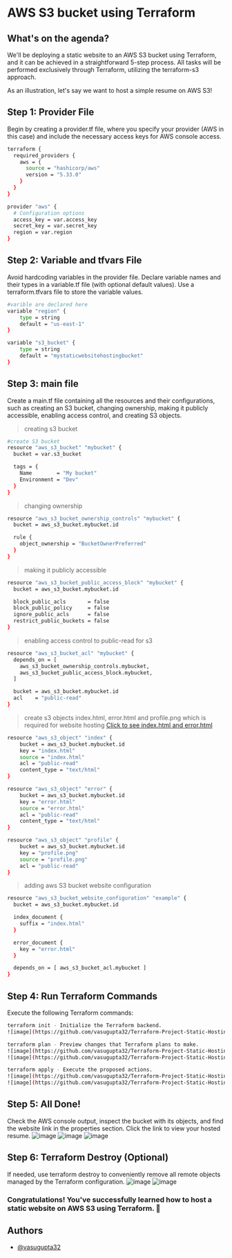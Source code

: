 
# AWS S3 bucket using Terraform

## What's on the agenda?

We'll be deploying a static website to an AWS S3 bucket using Terraform, and it can be achieved in a straightforward 5-step process. All tasks will be performed exclusively through Terraform, utilizing the terraform-s3 approach.

As an illustration, let's say we want to host a simple resume on AWS S3!



## Step 1: Provider File

Begin by creating a provider.tf file, where you specify your provider (AWS in this case) and include the necessary access keys for AWS console access.

```bash
terraform {
  required_providers {
    aws = {
      source = "hashicorp/aws"
      version = "5.33.0"
    }
  }
}

provider "aws" {
  # Configuration options
  access_key = var.access_key
  secret_key = var.secret_key
  region = var.region
}
```

## Step 2: Variable and tfvars File

Avoid hardcoding variables in the provider file. Declare variable names and their types in a variable.tf file (with optional default values). Use a terraform.tfvars file to store the variable values.

```bash
#varible are declared here
variable "region" {
    type = string
    default = "us-east-1"
}

variable "s3_bucket" {
    type = string
    default = "mystaticwebsitehostingbucket"
}
```
## Step 3: main file

Create a main.tf file containing all the resources and their configurations, such as creating an S3 bucket, changing ownership, making it publicly accessible, enabling access control, and creating S3 objects.

> creating s3 bucket
```bash
#create S3 bucket
resource "aws_s3_bucket" "mybucket" {
  bucket = var.s3_bucket

  tags = {
    Name        = "My bucket"
    Environment = "Dev"
  }
}
```

> changing ownership 
```bash
resource "aws_s3_bucket_ownership_controls" "mybucket" {
  bucket = aws_s3_bucket.mybucket.id

  rule {
    object_ownership = "BucketOwnerPreferred"
  }
}
```

> making it publicly accessible
```bash
resource "aws_s3_bucket_public_access_block" "mybucket" {
  bucket = aws_s3_bucket.mybucket.id

  block_public_acls       = false
  block_public_policy     = false
  ignore_public_acls      = false
  restrict_public_buckets = false
}
```

> enabling access control to public-read for s3
```bash
resource "aws_s3_bucket_acl" "mybucket" {
  depends_on = [
    aws_s3_bucket_ownership_controls.mybucket,
    aws_s3_bucket_public_access_block.mybucket,
  ]

  bucket = aws_s3_bucket.mybucket.id
  acl    = "public-read"
}
```

>  create s3 objects index.html, error.html and profile.png which is required for website hosting
> [Click to see index.html and error.html](https://github.com/vasugupta32/Terraform-Project-Static-Hosting/tree/main)

```bash
resource "aws_s3_object" "index" {
    bucket = aws_s3_bucket.mybucket.id
    key = "index.html"
    source = "index.html"
    acl = "public-read"
    content_type = "text/html"
}

resource "aws_s3_object" "error" {
    bucket = aws_s3_bucket.mybucket.id
    key = "error.html"
    source = "error.html"
    acl = "public-read"
    content_type = "text/html"
}

resource "aws_s3_object" "profile" {
    bucket = aws_s3_bucket.mybucket.id
    key = "profile.png"
    source = "profile.png"
    acl = "public-read"
}
```

> adding aws S3 bucket website configuration
```bash
resource "aws_s3_bucket_website_configuration" "example" {
  bucket = aws_s3_bucket.mybucket.id

  index_document {
    suffix = "index.html"
  }

  error_document {
    key = "error.html"
  }

  depends_on = [ aws_s3_bucket_acl.mybucket ]
}
```

## Step 4: Run Terraform Commands
Execute the following Terraform commands:
```bash
terraform init - Initialize the Terraform backend.
![image](https://github.com/vasugupta32/Terraform-Project-Static-Hosting/assets/51460014/d8064998-1338-4615-a1f5-98c9e6a72dbf)

terraform plan - Preview changes that Terraform plans to make.
![image](https://github.com/vasugupta32/Terraform-Project-Static-Hosting/assets/51460014/70c9b469-b54a-496f-9ed5-e688863357b5)
![image](https://github.com/vasugupta32/Terraform-Project-Static-Hosting/assets/51460014/f5c97ac7-c807-4d8e-b495-5d18c5c81e96)

terraform apply - Execute the proposed actions.
![image](https://github.com/vasugupta32/Terraform-Project-Static-Hosting/assets/51460014/b956c172-e758-4166-ba62-e29d32b12e56)
![image](https://github.com/vasugupta32/Terraform-Project-Static-Hosting/assets/51460014/c2cf9312-c533-4685-ab8c-81668d24d07b)

```
## Step 5:  All Done!

Check the AWS console output, inspect the bucket with its objects, and find the website link in the properties section. Click the link to view your hosted resume.
![image](https://github.com/vasugupta32/Terraform-Project-Static-Hosting/assets/51460014/044d73cf-6bb7-4ae4-9d70-a557e0a2f47b)
![image](https://github.com/vasugupta32/Terraform-Project-Static-Hosting/assets/51460014/15b0102e-298b-4d44-9d2b-99813640464c)
![image](https://github.com/vasugupta32/Terraform-Project-Static-Hosting/assets/51460014/f6a2aab2-c6b5-4339-9ea1-927e2aac5157)

## Step 6:  Terraform Destroy (Optional)
If needed, use terraform destroy to conveniently remove all remote objects managed by the Terraform configuration.
![image](https://github.com/vasugupta32/Terraform-Project-Static-Hosting/assets/51460014/45639438-f393-4b5d-b509-0dd183dac837)
![image](https://github.com/vasugupta32/Terraform-Project-Static-Hosting/assets/51460014/a2b4398d-5123-4a51-9b80-5ec4b8944902)


### Congratulations! You've successfully learned how to host a static website on AWS S3 using Terraform. 👏


## Authors

- [@vasugupta32](https://github.com/vasugupta32)


